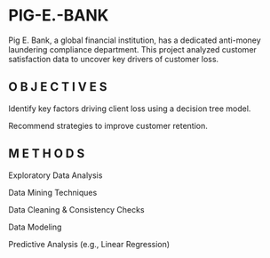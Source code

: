 # PIG-E.-BANK
Pig E. Bank, a global financial institution, has a dedicated anti-money laundering compliance department. This project analyzed customer satisfaction data to uncover key drivers of customer loss.

## O B J E C T I V E S
Identify key factors driving client loss using a decision
tree model.

Recommend strategies to improve customer retention.

## M E T H O D S
Exploratory Data Analysis

Data Mining Techniques

Data Cleaning & Consistency Checks

Data Modeling

Predictive Analysis (e.g., Linear Regression)
